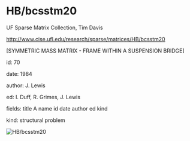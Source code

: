 # HB/bcsstm20

 UF Sparse Matrix Collection, Tim Davis

 http://www.cise.ufl.edu/research/sparse/matrices/HB/bcsstm20

 [SYMMETRIC MASS      MATRIX - FRAME WITHIN A SUSPENSION BRIDGE]

 id: 70

 date: 1984

 author: J. Lewis

 ed: I. Duff, R. Grimes, J. Lewis

 fields: title A name id date author ed kind

 kind: structural problem

![HB/bcsstm20](http://www2.research.att.com/~yifanhu/GALLERY/GRAPHS/GIF_SMALL/HB@bcsstm20.gif)